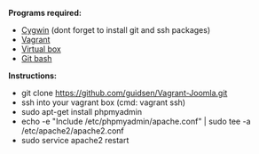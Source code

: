 <b>Programs required:</b>

- <a href="http://cygwin.com/install.html">Cygwin</a> (dont forget to install git and ssh packages)<br />
- <a href="http://www.vagrantup.com/downloads.html">Vagrant</a><br />
- <a href="https://www.virtualbox.org/wiki/Downloads">Virtual box</a><br />
- <a href="http://git-scm.com/downloads">Git bash</a>


<b>Instructions:</b>

- git clone https://github.com/guidsen/Vagrant-Joomla.git
- ssh into your vagrant box (cmd: vagrant ssh)
- sudo apt-get install phpmyadmin
- echo -e "Include /etc/phpmyadmin/apache.conf" | sudo tee -a /etc/apache2/apache2.conf
- sudo service apache2 restart
